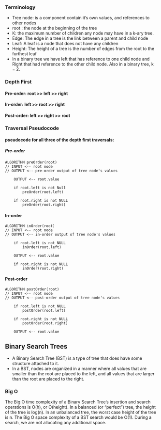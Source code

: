 
### Terminology
* Tree node: is a component contain it’s own values, and references to other nodes
* root : the node at the beginning of the tree
* K: the maximum number of children any node may have in a k-ary tree. 
* Edge: The edge in a tree is the link between a parent and child node
* Leaf: A leaf is a node that does not have any children
* Height: The height of a tree is the number of edges from the root to the furthest leaf
* In a binary tree we have left that has reference to one child node and Right that had reference to the other child node. Also in a binary tree, k = 2.



### Depth First

#### Pre-order: root >> left >> right
#### In-order: left >> root >> right
#### Post-order: left >> right >> root

### Traversal Pseudocode
#### pseudocode for all three of the depth first traversals:

##### Pre-order
```
ALGORITHM preOrder(root)
// INPUT <-- root node
// OUTPUT <-- pre-order output of tree node's values

    OUTPUT <-- root.value

    if root.left is not Null
        preOrder(root.left)

    if root.right is not NULL
        preOrder(root.right)
```
#### In-order
```
ALGORITHM inOrder(root)
// INPUT <-- root node
// OUTPUT <-- in-order output of tree node's values

    if root.left is not NULL
        inOrder(root.left)

    OUTPUT <-- root.value

    if root.right is not NULL
        inOrder(root.right)
```
#### Post-order
```
ALGORITHM postOrder(root)
// INPUT <-- root node
// OUTPUT <-- post-order output of tree node's values

    if root.left is not NULL
        postOrder(root.left)

    if root.right is not NULL
        postOrder(root.right)

    OUTPUT <-- root.value
```


## Binary Search Trees


- A Binary Search Tree (BST) is a type of tree that does have some structure attached to it. 
- In a BST, nodes are organized in a manner where all values that are smaller than the root are placed to the left, and all values that are larger than the root are placed to the right.


### Big O


The Big O time complexity of a Binary Search Tree’s insertion and search operations is O(h), or O(height). In a balanced (or “perfect”) tree, the height of the tree is log(n). In an unbalanced tree, the worst case height of the tree is n.
The Big O space complexity of a BST search would be O(1). During a search, we are not allocating any additional space.


